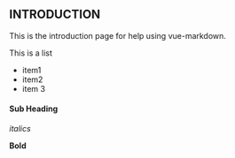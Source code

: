 ## INTRODUCTION

This is the introduction page for help using vue-markdown.

This is a list
- item1
- item2
- item 3

#### Sub Heading

*italics*

**Bold**

